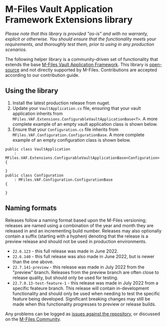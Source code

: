 ﻿# M-Files Vault Application Framework Extensions library

*Please note that this library is provided "as-is" and with no warranty, explicit or otherwise. You should ensure that the functionality meets your requirements, and thoroughly test them, prior to using in any production scenarios.*

The following helper library is a community-driven set of functionality that extends the base [M-Files Vault Application Framework](https://developer.m-files.com/Frameworks/Vault-Application-Framework/). This library is [open-source](https://github.com/M-Files/VAF.Extensions.Community) and not directly supported by M-Files. Contributions are accepted according to our contribution guide.

## Using the library

 1. Install the latest production release from nuget.
 2. Update your `VaultApplication.cs` file, ensuring that your vault application inherits from `MFiles.VAF.Extensions.ConfigurableVaultApplicationBase<T>`.  A more complete example of an empty vault application class is shown below.
 3. Ensure that your `Configuration.cs` file inherits from `MFiles.VAF.Configuration.ConfigurationBase`.  A more complete example of an empty configuration class is shown below.

```
public class VaultApplication
	: MFiles.VAF.Extensions.ConfigurableVaultApplicationBase<Configuration>
{

}
public class Configuration
	: MFiles.VAF.Configuration.ConfigurationBase
{

}
```

## Naming formats

Releases follow a naming format based upon the M-Files versioning; releases are named using a combination of the year and month they are released in and an incrementing build number.  Releases may also optionally contain a suffix (starting with a hyphen) denoting that the release is a preview release and should not be used in production environments.

 * `22.6.123` - this full release was made in June 2022.
 * `22.6.140` - this full release was also made in June 2022, but is newer than the one above.
 * `22.7.141-preview` - this release was made in July 2022 from the "preview" branch.  Releases from the preview branch are often close to release quality, but should only be used for testing.
 * `22.7.0.13-test-feature-1` - this release was made in July 2022 from a specific feateure branch.  This release will contain in-development functionality and should only be used when needing to test the specific feature being developed.  Significant breaking changes may still be made when this functionality progresses to preview or release builds.

 Any problems can be logged as [issues against the repository](https://github.com/M-Files/VAF.Extensions.Community/issues), or discussed on the [M-Files Community](https://community.m-files.com).
